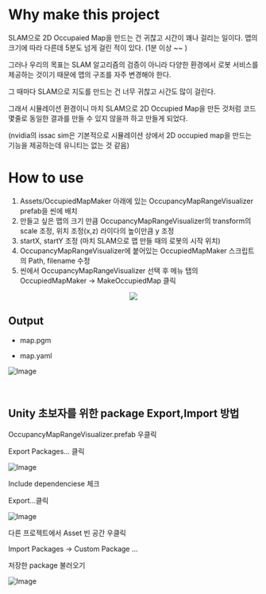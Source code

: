 # Why make this project

SLAM으로 2D Occupaied Map을 만드는 건 귀찮고 시간이 꽤나 걸리는 일이다. 맵의 크기에 따라 다른데 5분도 넘게 걸린 적이 있다. (1분 이상 ~~ )

그러나 우리의 목표는 SLAM 알고리즘의 검증이 아니라 다양한 환경에서 로봇 서비스를 제공하는 것이기 때문에 맵의 구조를 자주 변경해야 한다.

그 때마다 SLAM으로 지도를 만드는 건 너무 귀찮고 시간도 많이 걸린다.

그래서 시뮬레이션 환경이니 마치 SLAM으로 2D Occupied Map을 만든 것처럼 코드 몇줄로 동일한 결과를 만들 수 있지 않을까 하고 만들게 되었다.

(nvidia의 issac sim은 기본적으로 시뮬레이션 상에서 2D occupied map을 만드는 기능을 제공하는데 유니티는 없는 것 같음)

# How to use

1. Assets/OccupiedMapMaker 아래에 있는 OccupancyMapRangeVisualizer prefab을 씬에 배치
2. 만들고 싶은 맵의 크기 만큼 OccupancyMapRangeVisualizer의 transform의 scale 조정, 위치 조정(x,z) 라이다의 높이만큼 y 조정
3. startX, startY 조정 (마치 SLAM으로 맵 만들 때의 로봇의 시작 위치)
4. OccupancyMapRangeVisualizer에 붙어있는 OccupiedMapMaker 스크립트의 Path, filename 수정
5. 씬에서 OccupancyMapRangeVisualizer 선택 후 메뉴 탭의 OccupiedMapMaker -> MakeOccupiedMap 클릭

<p align="center">
  <img src="https://github.com/ko-ko-song/OccupiedMapMaker/assets/48386420/8c28f089-aaeb-4b9b-84f2-65bd7182934a">
</p>

## Output

- map.pgm

- map.yaml

![Image](https://github.com/user-attachments/assets/f546eb9e-1d92-4714-ba13-db39ab9098eb)

<br>

## Unity 초보자를 위한 package Export,Import 방법

OccupancyMapRangeVisualizer.prefab 우클릭

Export Packages... 클릭

![Image](https://github.com/user-attachments/assets/278a2222-9081-4767-8a32-f0c5b855bddd)

Include dependenciese 체크

Export...클릭

![Image](https://github.com/user-attachments/assets/c7980271-569a-4392-b35f-85b58b489bc3)

다른 프로젝트에서 Asset 빈 공간 우클릭

Import Packages -> Custom Package ...

저장한 package 불러오기

![Image](https://github.com/user-attachments/assets/7af2cad8-6d7c-4360-83dd-55aa99b4d293)
